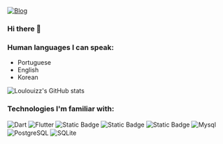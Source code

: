 [![Blog](https://img.shields.io/badge/linktree-39E09B?style=for-the-badge&logo=linktree&logoColor=white)](https://linktr.ee/loulouiz)

### Hi there 👋

### Human languages I can speak:
- Portuguese
- English
- Korean

![Loulouizz's GitHub stats](https://github-readme-stats.vercel.app/api?username=loulouizz&show_icons=true&theme=radical)

### Technologies I'm familiar with:
<div style = "display: inline_block">
  <img align="center" alt="Dart" src="https://img.shields.io/badge/Dart-0175C2?style=for-the-badge&logo=dart&logoColor=white" />
  <img align="center" alt="Flutter" src="https://img.shields.io/badge/Flutter-02569B?style=for-the-badge&logo=flutter&logoColor=white" />
  <img align="center" alt="Static Badge" src="https://img.shields.io/badge/Provider-blue?style=for-the-badge&logo=%3Csvg%20role%3D%22img%22%20viewBox%3D%220%200%2024%2024%22%20xmlns%3D%22http%3A%2F%2Fwww.w3.org%2F2000%2Fsvg%22%3E%3Ctitle%3EDart%3C%2Ftitle%3E%3Cpath%20d%3D%22M4.105%204.105S9.158%201.58%2011.684.316a3.079%203.079%200%200%201%201.481-.315c.766.047%201.677.788%201.677.788L24%209.948v9.789h-4.263V24H9.789l-9-9C.303%2014.5%200%2013.795%200%2013.105c0-.319.18-.818.316-1.105l3.789-7.895zm.679.679v11.787c.002.543.021%201.024.498%201.508L10.204%2023h8.533v-4.263L4.784%204.784zm12.055-.678c-.899-.896-1.809-1.78-2.74-2.643-.302-.267-.567-.468-1.07-.462-.37.014-.87.195-.87.195L6.341%204.105l10.498.001z%22%2F%3E%3C%2Fsvg%3E">
  <img align="center" alt="Static Badge" src="https://img.shields.io/badge/Hooks-blue?style=for-the-badge&logo=%3Csvg%20role%3D%22img%22%20viewBox%3D%220%200%2024%2024%22%20xmlns%3D%22http%3A%2F%2Fwww.w3.org%2F2000%2Fsvg%22%3E%3Ctitle%3EDart%3C%2Ftitle%3E%3Cpath%20d%3D%22M4.105%204.105S9.158%201.58%2011.684.316a3.079%203.079%200%200%201%201.481-.315c.766.047%201.677.788%201.677.788L24%209.948v9.789h-4.263V24H9.789l-9-9C.303%2014.5%200%2013.795%200%2013.105c0-.319.18-.818.316-1.105l3.789-7.895zm.679.679v11.787c.002.543.021%201.024.498%201.508L10.204%2023h8.533v-4.263L4.784%204.784zm12.055-.678c-.899-.896-1.809-1.78-2.74-2.643-.302-.267-.567-.468-1.07-.462-.37.014-.87.195-.87.195L6.341%204.105l10.498.001z%22%2F%3E%3C%2Fsvg%3E">
  <img align="center" alt="Static Badge" src="https://img.shields.io/badge/Redux-blue?style=for-the-badge&logo=%3Csvg%20role%3D%22img%22%20viewBox%3D%220%200%2024%2024%22%20xmlns%3D%22http%3A%2F%2Fwww.w3.org%2F2000%2Fsvg%22%3E%3Ctitle%3EDart%3C%2Ftitle%3E%3Cpath%20d%3D%22M4.105%204.105S9.158%201.58%2011.684.316a3.079%203.079%200%200%201%201.481-.315c.766.047%201.677.788%201.677.788L24%209.948v9.789h-4.263V24H9.789l-9-9C.303%2014.5%200%2013.795%200%2013.105c0-.319.18-.818.316-1.105l3.789-7.895zm.679.679v11.787c.002.543.021%201.024.498%201.508L10.204%2023h8.533v-4.263L4.784%204.784zm12.055-.678c-.899-.896-1.809-1.78-2.74-2.643-.302-.267-.567-.468-1.07-.462-.37.014-.87.195-.87.195L6.341%204.105l10.498.001z%22%2F%3E%3C%2Fsvg%3E">


  
  <img align="center" alt="Mysql" src="https://img.shields.io/badge/MySQL-00000F?style=for-the-badge&logo=mysql&logoColor=white" />
  <img align="center" alt="PostgreSQL" src="https://img.shields.io/badge/PostgreSQL-316192?style=for-the-badge&logo=postgresql&logoColor=white" />
  


  

  <img align="center" alt="SQLite" src="https://img.shields.io/badge/SQLite-07405E?style=for-the-badge&logo=sqlite&logoColor=white" />

